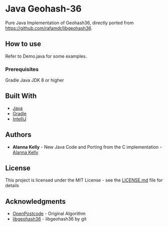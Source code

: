 # Java Geohash-36

Pure Java Implementation of Geohash36, directly ported from https://github.com/rafamdr/libgeohash36.

##  How to use

Refer to Demo.java for some examples.

### Prerequisites

Gradle
Java JDK 8 or higher

## Built With

* [Java](Java)  
* [Gradle](https://gradle.org/)
* [IntelliJ](https://www.jetbrains.com/idea/)

## Authors

* **Alanna Kelly** - New Java Code and Porting from the C implementation - [Alanna Kelly](https://github.com/alannakelly)

## License

This project is licensed under the MIT License - see the [LICENSE.md](LICENSE.md) file for details

## Acknowledgments

* [OpenPostcode](http://www.openpostcode.org/) - Original Algorithm
* [libgeohash36](https://github.com/rafamdr/libgeohash36) - libgeohash36 by git
